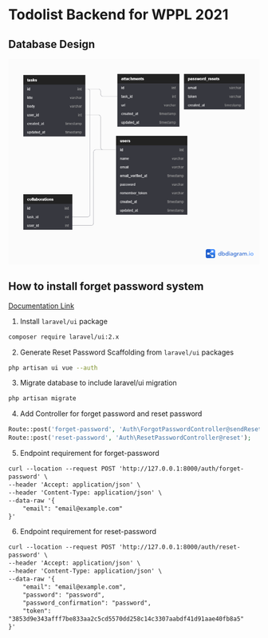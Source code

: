 Todolist Backend for WPPL 2021
===

Database Design
---
![Database Design](./Todolist_Backend_Design.png)


How to install forget password system
---
[Documentation Link](https://laravel.com/docs/7.x/passwords)

1. Install `laravel/ui` package
```bash
composer require laravel/ui:2.x
```

2. Generate Reset Password Scaffolding from `laravel/ui` packages
```bash
php artisan ui vue --auth
```

3. Migrate database to include laravel/ui migration
```bash
php artisan migrate
```

4. Add Controller for forget password and reset password
```php
Route::post('forget-password', 'Auth\ForgotPasswordController@sendResetLinkEmail');
Route::post('reset-password', 'Auth\ResetPasswordController@reset');
```

5. Endpoint requirement for forget-password
```curl
curl --location --request POST 'http://127.0.0.1:8000/auth/forget-password' \
--header 'Accept: application/json' \
--header 'Content-Type: application/json' \
--data-raw '{
    "email": "email@example.com"
}'
```

6. Endpoint requirement for reset-password
```curl
curl --location --request POST 'http://127.0.0.1:8000/auth/reset-password' \
--header 'Accept: application/json' \
--header 'Content-Type: application/json' \
--data-raw '{
    "email": "email@example.com",
    "password": "password",
    "password_confirmation": "password",
    "token": "3853d9e343afff7be833aa2c5cd5570dd258c14c3307aabdf41d91aae40fb8a5"
}'
```
